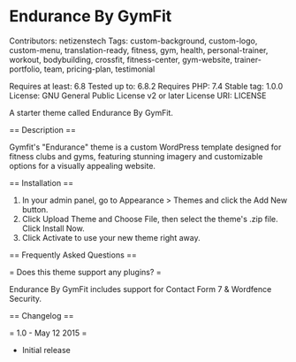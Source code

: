 <h1>Endurance By GymFit</h1>

Contributors: netizenstech
Tags: custom-background, custom-logo, custom-menu, translation-ready, fitness, gym, health, personal-trainer, workout, bodybuilding, crossfit, fitness-center, gym-website, trainer-portfolio, team, pricing-plan, testimonial

Requires at least: 6.8
Tested up to: 6.8.2
Requires PHP: 7.4
Stable tag: 1.0.0
License: GNU General Public License v2 or later
License URI: LICENSE

A starter theme called Endurance By GymFit.

== Description ==

Gymfit's "Endurance" theme is a custom WordPress template designed for fitness clubs and gyms, featuring stunning imagery and customizable options for a visually appealing website.

== Installation ==

1. In your admin panel, go to Appearance > Themes and click the Add New button.
2. Click Upload Theme and Choose File, then select the theme's .zip file. Click Install Now.
3. Click Activate to use your new theme right away.

== Frequently Asked Questions ==

= Does this theme support any plugins? =

Endurance By GymFit includes support for Contact Form 7 & Wordfence Security.

== Changelog ==

= 1.0 - May 12 2015 =
* Initial release
